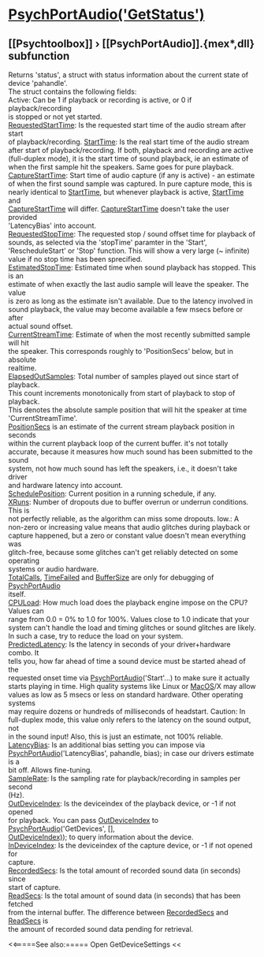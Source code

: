 # [PsychPortAudio('GetStatus')](PsychPortAudio-GetStatus) 
## [[Psychtoolbox]] &#8250; [[PsychPortAudio]].{mex*,dll} subfunction


Returns 'status', a struct with status information about the current state of  
device 'pahandle'.  
The struct contains the following fields:  
Active: Can be 1 if playback or recording is active, or 0 if playback/recording  
is stopped or not yet started.  
[RequestedStartTime](RequestedStartTime): Is the requested start time of the audio stream after start  
of playback/recording. [StartTime](StartTime): Is the real start time of the audio stream  
after start of playback/recording. If both, playback and recording are active  
(full-duplex mode), it is the start time of sound playback, ie an estimate of  
when the first sample hit the speakers. Same goes for pure playback.   
[CaptureStartTime](CaptureStartTime): Start time of audio capture (if any is active) - an estimate  
of when the first sound sample was captured. In pure capture mode, this is  
nearly identical to [StartTime](StartTime), but whenever playback is active, [StartTime](StartTime) and  
[CaptureStartTime](CaptureStartTime) will differ. [CaptureStartTime](CaptureStartTime) doesn't take the user provided  
'LatencyBias' into account.  
[RequestedStopTime](RequestedStopTime): The requested stop / sound offset time for playback of  
sounds, as selected via the 'stopTime' paramter in the 'Start',  
'RescheduleStart' or 'Stop' function. This will show a very large (~ infinite)  
value if no stop time has been sprecified.  
[EstimatedStopTime](EstimatedStopTime): Estimated time when sound playback has stopped. This is an  
estimate of when exactly the last audio sample will leave the speaker. The value  
is zero as long as the estimate isn't available. Due to the latency involved in  
sound playback, the value may become available a few msecs before or after  
actual sound offset.  
[CurrentStreamTime](CurrentStreamTime): Estimate of when the most recently submitted sample will hit  
the speaker. This corresponds roughly to 'PositionSecs' below, but in absolute  
realtime.  
[ElapsedOutSamples](ElapsedOutSamples): Total number of samples played out since start of playback.  
This count increments monotonically from start of playback to stop of playback.  
This denotes the absolute sample position that will hit the speaker at time  
'CurrentStreamTime'.   
[PositionSecs](PositionSecs) is an estimate of the current stream playback position in seconds  
within the current playback loop of the current buffer. it's not totally  
accurate, because it measures how much sound has been submitted to the sound  
system, not how much sound has left the speakers, i.e., it doesn't take driver  
and hardware latency into account.  
[SchedulePosition](SchedulePosition): Current position in a running schedule, if any.  
[XRuns](XRuns): Number of dropouts due to buffer overrun or underrun conditions. This is  
not perfectly reliable, as the algorithm can miss some dropouts. Iow.: A  
non-zero or increasing value means that audio glitches during playback or  
capture happened, but a zero or constant value doesn't mean everything was  
glitch-free, because some glitches can't get reliably detected on some operating  
systems or audio hardware.  
[TotalCalls](TotalCalls), [TimeFailed](TimeFailed) and [BufferSize](BufferSize) are only for debugging of [PsychPortAudio](PsychPortAudio)  
itself.  
[CPULoad](CPULoad): How much load does the playback engine impose on the CPU? Values can  
range from 0.0 = 0% to 1.0 for 100%. Values close to 1.0 indicate that your  
system can't handle the load and timing glitches or sound glitches are likely.  
In such a case, try to reduce the load on your system.  
[PredictedLatency](PredictedLatency): Is the latency in seconds of your driver+hardware combo. It  
tells you, how far ahead of time a sound device must be started ahead of the  
requested onset time via [PsychPortAudio](PsychPortAudio)('Start'...) to make sure it actually  
starts playing in time. High quality systems like Linux or [MacOS](MacOS)/X may allow  
values as low as 5 msecs or less on standard hardware. Other operating systems  
may require dozens or hundreds of milliseconds of headstart. Caution: In  
full-duplex mode, this value only refers to the latency on the sound output, not  
in the sound input! Also, this is just an estimate, not 100% reliable.  
[LatencyBias](LatencyBias): Is an additional bias setting you can impose via  
[PsychPortAudio](PsychPortAudio)('LatencyBias', pahandle, bias); in case our drivers estimate is a  
bit off. Allows fine-tuning.  
[SampleRate](SampleRate): Is the sampling rate for playback/recording in samples per second  
(Hz).  
[OutDeviceIndex](OutDeviceIndex): Is the deviceindex of the playback device, or -1 if not opened  
for playback. You can pass [OutDeviceIndex](OutDeviceIndex) to [PsychPortAudio](PsychPortAudio)('GetDevices', [],  
[OutDeviceIndex)](OutDeviceIndex)); to query information about the device.  
[InDeviceIndex](InDeviceIndex): Is the deviceindex of the capture device, or -1 if not opened for  
capture.  
[RecordedSecs](RecordedSecs): Is the total amount of recorded sound data (in seconds) since  
start of capture.  
[ReadSecs](ReadSecs): Is the total amount of sound data (in seconds) that has been fetched  
from the internal buffer. The difference between [RecordedSecs](RecordedSecs) and [ReadSecs](ReadSecs) is  
the amount of recorded sound data pending for retrieval.   


<<=====See also:=====
Open GetDeviceSettings 
<<